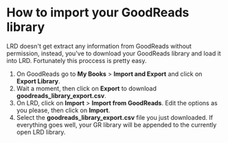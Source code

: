 # How to import your GoodReads library 

LRD doesn't get extract any information from GoodReads without permission, instead, you've to download your GoodReads library and load it into LRD. Fortunately this proccess is pretty easy.

1. On GoodReads go to **My Books** > **Import and Export** and click on **Export Library**. 
2. Wait a moment, then click on **Export** to download **goodreads_library_export.csv**.
3. On LRD, click on **Import** > **Import from GoodReads**. Edit the options as you please, then click on **Import**.
4. Select the **goodreads_library_export.csv** file you just downloaded. If everything goes well, your GR library will be appended to the currently open LRD library.
